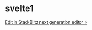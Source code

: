 # svelte1

[Edit in StackBlitz next generation editor ⚡️](https://stackblitz.com/~/github.com/sastrytata/svelte1)